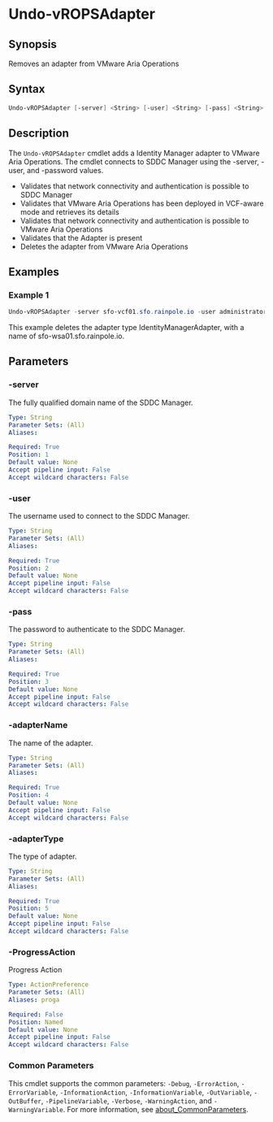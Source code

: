 # Undo-vROPSAdapter

## Synopsis

Removes an adapter from VMware Aria Operations

## Syntax

```powershell
Undo-vROPSAdapter [-server] <String> [-user] <String> [-pass] <String> [-adapterName] <String> [-adapterType] <String> [-ProgressAction <ActionPreference>] [<CommonParameters>]
```

## Description

The `Undo-vROPSAdapter` cmdlet adds a Identity Manager adapter to VMware Aria Operations.
The cmdlet connects to SDDC Manager using the -server, -user, and -password values.

- Validates that network connectivity and authentication is possible to SDDC Manager
- Validates that VMware Aria Operations has been deployed in VCF-aware mode and retrieves its details
- Validates that network connectivity and authentication is possible to VMware Aria Operations
- Validates that the Adapter is present
- Deletes the adapter from VMware Aria Operations

## Examples

### Example 1

```powershell
Undo-vROPSAdapter -server sfo-vcf01.sfo.rainpole.io -user administrator@vsphere.local -pass VMw@re1! -adapterName sfo-wsa01.sfo.rainpole.io -adapterType IdentityManagerAdapter
```

This example deletes the adapter type IdentityManagerAdapter, with a name of sfo-wsa01.sfo.rainpole.io.

## Parameters

### -server

The fully qualified domain name of the SDDC Manager.

```yaml
Type: String
Parameter Sets: (All)
Aliases:

Required: True
Position: 1
Default value: None
Accept pipeline input: False
Accept wildcard characters: False
```

### -user

The username used to connect to the SDDC Manager.

```yaml
Type: String
Parameter Sets: (All)
Aliases:

Required: True
Position: 2
Default value: None
Accept pipeline input: False
Accept wildcard characters: False
```

### -pass

The password to authenticate to the SDDC Manager.

```yaml
Type: String
Parameter Sets: (All)
Aliases:

Required: True
Position: 3
Default value: None
Accept pipeline input: False
Accept wildcard characters: False
```

### -adapterName

The name of the adapter.

```yaml
Type: String
Parameter Sets: (All)
Aliases:

Required: True
Position: 4
Default value: None
Accept pipeline input: False
Accept wildcard characters: False
```

### -adapterType

The type of adapter.

```yaml
Type: String
Parameter Sets: (All)
Aliases:

Required: True
Position: 5
Default value: None
Accept pipeline input: False
Accept wildcard characters: False
```

### -ProgressAction

Progress Action

```yaml
Type: ActionPreference
Parameter Sets: (All)
Aliases: proga

Required: False
Position: Named
Default value: None
Accept pipeline input: False
Accept wildcard characters: False
```

### Common Parameters

This cmdlet supports the common parameters: `-Debug`, `-ErrorAction`, `-ErrorVariable`, `-InformationAction`, `-InformationVariable`, `-OutVariable`, `-OutBuffer`, `-PipelineVariable`, `-Verbose`, `-WarningAction`, and `-WarningVariable`. For more information, see [about_CommonParameters](http://go.microsoft.com/fwlink/?LinkID=113216).
